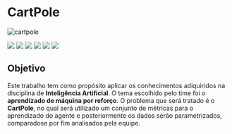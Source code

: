 # CartPole

![cartpole](https://user-images.githubusercontent.com/34794554/108008118-5423fe80-6fde-11eb-98d8-b297fdeb86fa.PNG)

![](https://img.shields.io/github/stars/pandao/editor.md.svg) ![](https://img.shields.io/github/forks/pandao/editor.md.svg) ![](https://img.shields.io/github/tag/pandao/editor.md.svg) ![](https://img.shields.io/github/release/pandao/editor.md.svg) ![](https://img.shields.io/github/issues/pandao/editor.md.svg) ![](https://img.shields.io/bower/v/editor.md.svg)


## Objetivo

Este trabalho tem como propósito aplicar os conhecimentos adiquiridos na disciplina de **Inteligência Artificial**. O tema escolhido pelo time foi o **aprendizado de máquina por reforço**. O problema que será tratado é o **CartPole**, no qual será utilizado um conjunto de métricas para o aprendizado do agente e posteriormente os dados serão parametrizados, comparadose por fim analisados pela equipe.



